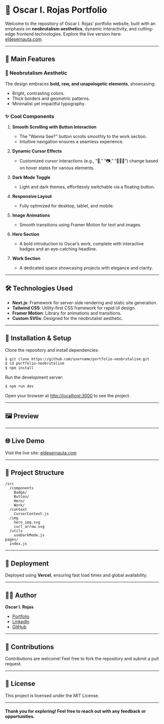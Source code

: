 # 🚀 Oscar I. Rojas Portfolio

Welcome to the repository of Oscar I. Rojas’ portfolio website, built with an emphasis on **neobrutalism aesthetics**, dynamic interactivity, and cutting-edge frontend technologies. Explore the live version here: [eldesernauta.com](https://eldesernauta.com).

---

## 🌟 Main Features

### 🎨 Neobrutalism Aesthetic

The design embraces **bold, raw, and unapologetic elements**, showcasing:

- Bright, contrasting colors.
- Thick borders and geometric patterns.
- Minimalist yet impactful typography.

### ✨ Cool Components

1. **Smooth Scrolling with Button Interaction**

   - The "Wanna See?" button scrolls smoothly to the work section.
   - Intuitive navigation ensures a seamless experience.

2. **Dynamic Cursor Effects**

   - Customized cursor interactions (e.g., “👋,” “📷,” “👨🏻‍🎨”) change based on hover states for various elements.

3. **Dark Mode Toggle**

   - Light and dark themes, effortlessly switchable via a floating button.

4. **Responsive Layout**

   - Fully optimized for desktop, tablet, and mobile.

5. **Image Animations**

   - Smooth transitions using Framer Motion for text and images.

6. **Hero Section**

   - A bold introduction to Oscar’s work, complete with interactive badges and an eye-catching headline.

7. **Work Section**

   - A dedicated space showcasing projects with elegance and clarity.

---

## 🛠️ Technologies Used

- **Next.js**: Framework for server-side rendering and static site generation.
- **Tailwind CSS**: Utility-first CSS framework for rapid UI design.
- **Framer Motion**: Library for animations and transitions.
- **Custom SVGs**: Designed for the neobrutalist aesthetic.

---

## 🚧 Installation & Setup

Clone the repository and install dependencies:

```bash
$ git clone https://github.com/username/portfolio-neobrutalism.git
$ cd portfolio-neobrutalism
$ npm install
```

Run the development server:

```bash
$ npm run dev
```

Open your browser at [http://localhost:3000](http://localhost:3000) to see the project.

---

## 🖼️ Preview



---

## 🌐 Live Demo

Visit the live site: [eldesernauta.com](https://eldesernauta.com)

---

## 📂 Project Structure

```
/src
  /components
    Badge/
    Button/
    Hero/
    Work/
  /context
    CursorContext.js
  /img
    hero_img.svg
    curl_arrow.svg
  /utils
    useDarkMode.js
pages/
  index.js
```

---

## 🚀 Deployment

Deployed using **Vercel**, ensuring fast load times and global availability.

---

## 🧑‍🎨 Author

**Oscar I. Rojas**

- [Portfolio](https://eldesernauta.com)
- [LinkedIn](https://www.linkedin.com/in/username)
- [GitHub](https://github.com/username)

---

## 🤝 Contributions

Contributions are welcome! Feel free to fork the repository and submit a pull request.

---

## 📜 License

This project is licensed under the MIT License.

---

#### Thank you for exploring! Feel free to reach out with any feedback or opportunities.

